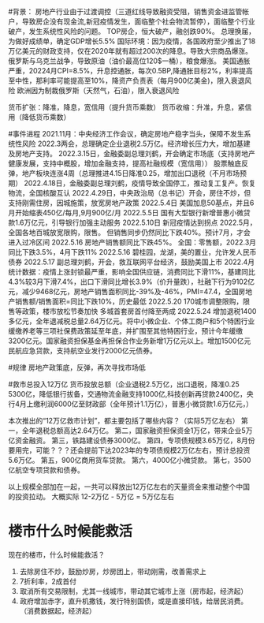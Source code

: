 #背景：
房地产行业由于过渡调控（三道红线导致融资受阻，销售资金进监管帐户，导致房企没有现金流,新冠疫情发生，面临整个社会物流暂停），面临整个行业破产，发生系统性风险的问题。
TOP房企，恒大破产，融创跌90%。
总理换届，为做好成绩单，确定GDP增长5.5%
国际环境：因为疫情，各国政府至少推出了18万亿美元的财政支持，仅在2020年就有超过200次的降息。导致大宗商品爆涨。
俄罗斯与乌克兰战争，导致原油（油价最高位120$一桶），粮食爆涨。
美国通胀严重，20224月CPI=8.5%，升息控通胀，每次0.5BP,降通胀目标2%，利率提高至中性，那利率可能提高至10%，降资产负责表（每月900亿美金)，限入衰退风险
欧洲因为制裁俄罗斯（天然气，石油），限入衰退风险


货币扩张：降准，降息，宽信用（提升货币乘数）
货币收缩：升准，升息，紧信用（降低货币乘数）

#事件进程
2021.11月：中央经济工作会议，确定房地产稳字当头，保障不发生系统性风险
2022.3两会，总理确定企业退税2.5万亿。经济增长压力大，增加基建及房地产支持。
2022.3.15日，金融委副总理刘鹤，开会确定市场底（支持房地产健康发展，支持中概股，增加金融支持，提高社融规模（宽信用））
股票触底反弹，地产板块连涨4周（总理推进4.15日降准0.25，增加出口退税（不月市场预期）
2022.4.18日，金融委副总理刘鹤，疫情导致全国停工，推动复工复产。恢复物流，全国核酸互认
2022.4.29日，中央政治局（总书记）开会，房住不炒，但支持刚需住房，因城施策，放宽房地产政策
2022.5.4日 美国加息50基点，并且6月开始缩表450亿/每月,9月900亿/月
2022.5.5日 国有大型银行新增普惠小微贷款1.6万亿元，引导银行加强主动服务
2022.5.10日 新冠疫情达到拐点
2022.5月，全国各地百城放宽限购，限售。 但销售同步仍然同比下跌40%。预计7月，才会进入过冷区间
2022.5.16 房地产销售额同比下跌45%。 
全国：零售额，2022.3月同比下跌3.5%，4月下跌11%
2022.5.16 碧桂园，龙湖，美的置业，允许发人民币债券
2022.5.17 副总理刘鹤，开会，救互联网平台经济，鼓励美国上市
2022.4月统计数据：疫情上涨封锁最严重，影响全国供应链，消费同比下滑11%，基建同比4.3%较3月下滑7.4%，出口下滑同比增长3.9%（价升量跌），社融下行为9102亿元，减少9468亿元，房地产销售面积同比-39%及-46%，PMI=47.4，全国房地产销售额/销售面积=同比下跌10%，历史最低
2022.5.20 170城市调整限购，限售等政策，楼市放松节奏加快 多城首套房首付降至两成
2022.5.24 增加退税1400多亿元，全年退减税总量2.64万亿元。将中小微企业、个体工商户和5个特困行业缓缴养老等三项社保费政策延至年底，并扩围至其他特困行业，预计今年缓缴3200亿元。国家融资担保基金再担保合作业务新增1万亿元以上。增加1500亿元民航应急贷款，支持航空业发行2000亿元债券。

#规律
房地产政策底，反弹，再次寻找市场低

#救市总投入12万亿
货币投放总额（企业退税2.5万亿，出口退税，降准0.25 5300亿，降低银行拔备，交通物流金融支持1000亿,科技创新再贷款2400亿，央行4月上缴利润6000亿至财政部（全年预计1.1万亿），普惠小微贷款1.6万亿元，）

本次推出的“12万亿救市计划”，都主要包括了哪些内容？（实际5万亿左右）
第一，全年退税总额高达2.64万亿。
第二，国家融资担保资金1万亿，带来企业5万亿资金融资。
第三，铁路建设债券3000亿。
第四，专项债规模3.65万亿，8月份要用完，可能？？？还会提前下达2023年的专项债规模2万亿左右，预计总投资5.6万亿。
第五，900亿商用货车贷款。
第六，4000亿小微贷款。
第七，3500亿航空专项贷款和债券。

以上规模全部加在一起，一共可以释放出12万亿左右的天量资金来推动整个中国的投资拉动。
大概实际 12-2万亿 - 5万亿 = 5万亿左右

# 楼市什么时候能救活
现在的楼市，什么时候能救活？
1. 去除房住不炒，鼓励炒房，炒房团上，带动刚需，改善需求上
2. 7折利率，2成首付
3. 取消所有交易限制，尤其一线城市，带动其它城市上涨（房市起，经济起）
4. 政府增加赤字，直升机撒钱，发行特别国债，或是直接印钱，给居民消费。（消费数据起，经济起）


